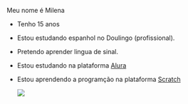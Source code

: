 
Meu nome é Milena 
- Tenho 15 anos 
- Estou estudando espanhol no Doulingo (profissional).
- Pretendo aprender lingua de sinal.
- Estou estudando na plataforma [Alura](https://cursos.alura.com.br/dashboard)
- Estou aprendendo a programção na plataforma [Scratch](scratch.mit.edu)

   ![ ](https://media.tenor.com/lcrB50xrOdkAAAAM/sukuna-ryomen-sukuna.gif)







